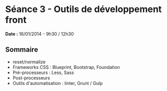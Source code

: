 # Séance 3 - Outils de développement front

**Date :** 16/01/2014 - 9h30 / 12h30

## Sommaire

* reset/normalize
* Frameworks CSS : Blueprint, Bootstrap, Foundation
* Pré-processeurs : Less, Sass
* Post-processeurs
* Outils d'automatisation : linter, Grunt / Gulp